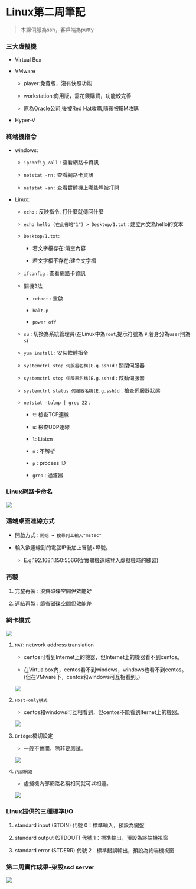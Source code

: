 # Linux第二周筆記

> 本課伺服為ssh，客戶端為putty

### 三大虛擬機

* Virtual Box

* VMware

    * player:免費版，沒有快照功能
  
    * workstation:商用版，需花錢購買，功能較完善
  
    * 原為Oracle公司,後被Red Hat收購,隨後被IBM收購
  
  
* Hyper-V

### 終端機指令
- windows:

    - `ipconfig /all` : 查看網路卡資訊

    - `netstat -rn` : 查看網路卡資訊
    
    - `netstat -an` : 查看實體機上哪些埠被打開
- Linux:

    - `echo` : 反映指令, 打什麼就傳回什麼
    
    - `echo hello (在此省略"1") > Desktop/1.txt` : 建立內文為hello的文本
    
    - `Desktop/1.txt`:
    
        * 若文字檔存在:清空內容
        
        * 若文字檔不存在:建立文字檔
    
    - `ifconfig` : 查看網路卡資訊
    
    - 關機3法
    
      - `reboot` : 重啟
    
      - `halt-p`
    
      - `power off`
    
    - `su` : 切換為系統管理員(在Linux中為`root`,提示符號為 `#`,若身分為`user`則為 `$`)
    
    - `yum install` : 安裝軟體指令
    
    - `systemctrl stop 伺服器名稱(E.g.ssh)d` : 關閉伺服器
    
    - `systemctrl stop 伺服器名稱(E.g.ssh)d` : 啟動伺服器
    
    - `systemctrl status 伺服器名稱(E.g.ssh)d` : 檢查伺服器狀態
    
    - `netstat -tulnp | grep 22` :
      
      - `t`: 檢查TCP連線
      
      - `u`: 檢查UDP連線
      
      - `l`: Listen
      
      - `n` : 不解析
      
      - `p` : process ID
      
      - `grep` : 過濾器
    
    
### Linux網路卡命名

![](https://github.com/ayd0122344/Linux-note/blob/master/%E5%9C%96%E6%AA%94/%E7%B6%B2%E8%B7%AF%E5%8D%A1%E5%91%BD%E5%90%8D.jpg)

### 遠端桌面連線方式

- 開啟方式 : `開始 → 搜尋列上輸入"mstsc"`

- 輸入欲連線到的電腦IP後加上冒號+埠號。

    - E.g.192.168.1.150:5566(從實體機遠端登入虛擬機時的練習)
    
### 再製

1. 完整再製 : 浪費磁碟空間但效能好

2. 連結再製 : 節省磁碟空間但效能差

### 網卡模式

![](https://github.com/ayd0122344/Linux-note/blob/master/%E5%9C%96%E6%AA%94/%E7%B6%B2%E8%B7%AF%E9%A1%9E%E5%9E%8B.jpg)

1. `NAT`: network address translation

   * centos可看到Internet上的機器，但Internet上的機器看不到centos。
   
   * 在Virtualbox內，centos看不到windows，windows也看不到centos。(但在VMware下，centos和windows可互相看到。)
   
   ![](https://github.com/ayd0122344/Linux-note/blob/master/%E5%9C%96%E6%AA%94/NAT.jpg)

2. `Host-only模式`

   * centos和windows可互相看到，但centos不能看到Iternet上的機器。
   
   ![](https://github.com/ayd0122344/Linux-note/blob/master/%E5%9C%96%E6%AA%94/hostOnly.jpg)
   
3. `Bridge`:橋切設定

   * 一般不會開，除非要測試。
   
   ![](https://github.com/ayd0122344/Linux-note/blob/master/%E5%9C%96%E6%AA%94/Bridge.jpg)

4. `內部網路`

    - 虛擬機內部網路名稱相同就可以相連。
    
    ![](https://github.com/ayd0122344/Linux-note/blob/master/%E5%9C%96%E6%AA%94/%E5%85%A7%E9%83%A8%E7%B6%B2%E8%B7%AF.jpg)
    
### Linux提供的三種標準I/O

1. standard input (STDIN) 代號 0：標準輸入，預設為鍵盤

2. standard output (STDOUT) 代號 1：標準輸出，預設為終端機視窗

3. standard error (STDERR) 代號 2：標準錯誤輸出，預設為終端機視窗

### 第二周實作成果-架設ssd server

![](https://github.com/ayd0122344/Linux-note/blob/master/%E5%9C%96%E6%AA%94/%E7%AC%AC%E4%BA%8C%E5%91%A8%E7%B5%90%E6%9E%9C.jpg)
